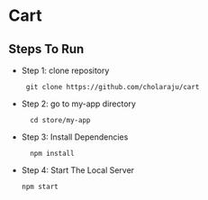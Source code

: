 # Cart
## Steps To Run 
- Step 1: clone repository
  
       git clone https://github.com/cholaraju/cart 
- Step 2: go to my-app directory

        cd store/my-app
- Step 3: Install Dependencies

        npm install
- Step 4: Start The Local Server

      npm start
